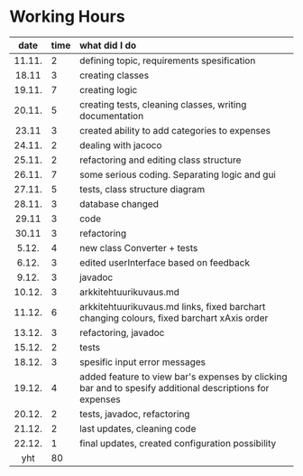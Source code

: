 # Working Hours

| date | time | what did I do  |
| :----:|:-----| :-----|
| 11.11. |  2   | defining topic, requirements spesification |
| 18.11 |  3   | creating classes |
| 19.11. | 7    | creating logic |
|    20.11.   | 5    |creating tests, cleaning classes, writing documentation  |
|   23.11    |    3 | created ability to add categories to expenses |
|24.11.| 2     | dealing with jacoco|  
|25.11.| 2    | refactoring and editing class structure |
| 26.11.  |   7  | some serious coding. Separating logic and gui |
| 27.11.  |  5   | tests, class structure diagram |
|   28.11.    |  3   | database changed |
|29.11|    3 | code |  
|30.11|   3  | refactoring | 
|5.12.|  4   | new class Converter + tests | 
|6.12.|   3  | edited userInterface based on feedback | 
|9.12.|   3  | javadoc | 
|10.12.|  3   | arkkitehtuurikuvaus.md | 
|11.12.|  6   | arkkitehtuurikuvaus.md links, fixed barchart changing colours, fixed barchart xAxis order | 
|13.12.|  3   | refactoring, javadoc| 
|15.12.|  2   | tests | 
|18.12.|  3   | spesific input error messages |
|19.12.|  4   | added feature to view bar's expenses by clicking bar and to spesify additional descriptions for expenses | 
|20.12.|  2   | tests, javadoc, refactoring |
|21.12.|  2   | last updates, cleaning code |
|22.12.|  1  | final updates, created configuration possibility |
| yht   | 80   | | 

